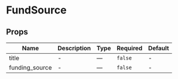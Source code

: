 # FundSource

## Props

<!-- @vuese:FundSource:props:start -->
|Name|Description|Type|Required|Default|
|---|---|---|---|---|
|title|-|—|`false`|-|
|funding_source|-|—|`false`|-|

<!-- @vuese:FundSource:props:end -->


